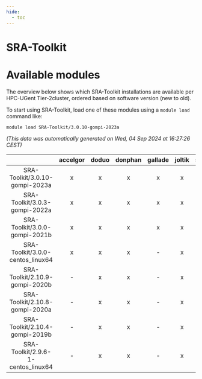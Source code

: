 ```yaml
---
hide:
  - toc
---
```


SRA-Toolkit
===========

# Available modules


The overview below shows which SRA-Toolkit installations are available per HPC-UGent Tier-2cluster, ordered based on software version (new to old).

To start using SRA-Toolkit, load one of these modules using a `module load` command like:

```shell
module load SRA-Toolkit/3.0.10-gompi-2023a
```

*(This data was automatically generated on Wed, 04 Sep 2024 at 16:27:26 CEST)*  

| |accelgor|doduo|donphan|gallade|joltik|shinx|skitty|
| :---: | :---: | :---: | :---: | :---: | :---: | :---: | :---: |
|SRA-Toolkit/3.0.10-gompi-2023a|x|x|x|x|x|x|x|
|SRA-Toolkit/3.0.3-gompi-2022a|x|x|x|x|x|-|x|
|SRA-Toolkit/3.0.0-gompi-2021b|x|x|x|x|x|-|x|
|SRA-Toolkit/3.0.0-centos_linux64|x|x|x|-|x|-|x|
|SRA-Toolkit/2.10.9-gompi-2020b|-|x|x|-|x|-|x|
|SRA-Toolkit/2.10.8-gompi-2020a|-|x|x|-|x|-|x|
|SRA-Toolkit/2.10.4-gompi-2019b|-|x|x|-|x|-|x|
|SRA-Toolkit/2.9.6-1-centos_linux64|-|x|x|-|x|-|x|
